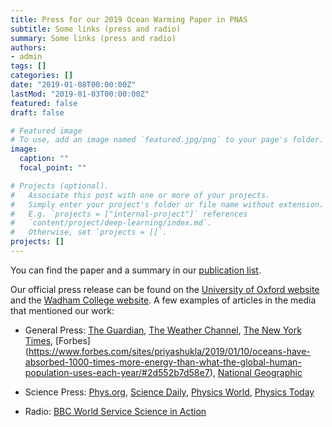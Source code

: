 ```yaml
---
title: Press for our 2019 Ocean Warming Paper in PNAS 
subtitle: Some links (press and radio) 
summary: Some links (press and radio) 
authors:
- admin
tags: []
categories: []
date: "2019-01-08T00:00:00Z"
lastMod: "2019-01-03T00:00:00Z"
featured: false
draft: false

# Featured image
# To use, add an image named `featured.jpg/png` to your page's folder. 
image:
  caption: ""
  focal_point: ""

# Projects (optional).
#   Associate this post with one or more of your projects.
#   Simply enter your project's folder or file name without extension.
#   E.g. `projects = ["internal-project"]` references 
#   `content/project/deep-learning/index.md`.
#   Otherwise, set `projects = []`.
projects: []
---
```


You can find the paper and a summary in our [publication list](https://laurezanna.github.io/publication/zanna-et-al-2017b/).


Our official press release can be found on the [University of Oxford website](http://www.ox.ac.uk/news/2019-01-08-century-and-half-reconstructed-ocean-warming-offers-clues-future-0) and the [Wadham College website](https://www.wadham.ox.ac.uk/news/2019/january/ocean-warming-reconstruction-offers-clues-for-the). A few examples of articles in the media that mentioned our work:

- General Press: [The Guardian](https://www.theguardian.com/environment/2019/jan/07/global-warming-of-oceans-equivalent-to-an-atomic-bomb-per-second), [The Weather Channel](https://weather.com/science/environment/news/2019-01-08-oceans-warming-15-atomic-bombs-per-second), [The New York Times](https://www.nytimes.com/2019/01/10/climate/ocean-warming-climate-change.html),  [Forbes] (https://www.forbes.com/sites/priyashukla/2019/01/10/oceans-have-absorbed-1000-times-more-energy-than-what-the-global-human-population-uses-each-year/#2d552b7d58e7), [National Geographic](https://www.nationalgeographic.com/environment/2019/01/oceans-warming-faster-than-ever/)

- Science Press: [Phys.org](https://phys.org/news/2019-01-century-reconstructed-ocean-clues-future.html), [Science Daily](https://www.sciencedaily.com/releases/2019/01/190107150746.htm), [Physics World](https://physicsworld.com/a/ocean-warming-speeds-vary-with-depth/), [Physics Today](https://physicstoday.scitation.org/do/10.1063/PT.6.1.20190115a/full/)

- Radio: [BBC World Service Science in Action](https://www.bbc.co.uk/programmes/w3cswmqm)
